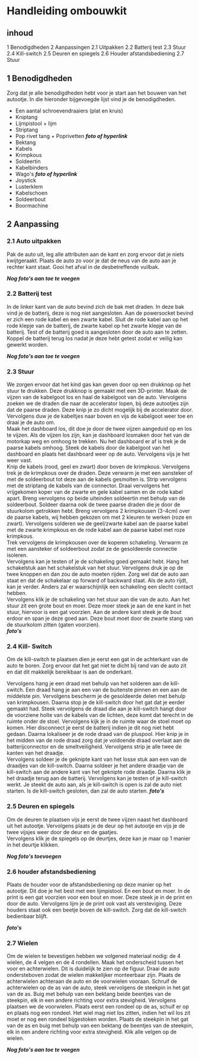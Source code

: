 # Handleiding ombouwkit
## inhoud
1 Benodigdheden
2 Aanpassingen
   2.1 Uitpakken
   2.2 Batterij test
   2.3 Stuur
   2.4 Kill-switch
   2.5 Deuren en spiegels
   2.6 Houder afstandsbediening
   2.7 Stuur
## 1 Benodigdheden

Zorg dat je alle benodigdheden hebt voor je start aan het bouwen van het autootje. In die hieronder bijgevoegde lijst vind je de benodigdheden.

* Een aantal schroevendraaiers (plat en kruis)
* Kniptang
* Lijmpistool + lijm
* Striptang
* Pop rivet tang + Poprivetten   ***foto of hyperlink***
* Bektang
* Kabels
* Krimpkous
* Soldeertin
* Kabelbinders
* Wago's  ***foto of hyperlink***
* Joystick
* Lusterklem
* Kabelschoen
* Soldeerbout
* Boormachine

## 2 Aanpassing

### 2.1 Auto uitpakken

Pak de auto uit, leg alle attributen aan de kant en zorg ervoor dat je niets kwijtgeraakt.
Plaats de auto zo voor je dat de neus van de auto aan je rechter kant staat.
Gooi het afval in de desbetreffende vuilbak.

***Nog foto's aan toe te voegen***

### 2.2 Batterij test

In de linker kant van de auto bevind zich de bak met draden. In deze bak vind je de batterij, deze is nog niet aangesloten. Aan de powersocket bevind er zich een rode kabel en een zwarte kabel. Sluit de rode kabel aan op het rode klepje van de batterij, de zwarte kabel op het zwarte klepje van de batterij. Test of de batterij goed is aangesloten door de auto aan te zetten. Koppel de batterij terug los nadat je deze hebt getest zodat er veilig kan gewerkt worden.

***Nog foto's aan toe te voegen***

### 2.3 Stuur

We zorgen ervoor dat het kind gas kan geven door op een drukknop op het stuur te drukken. Deze drukknop is gemaakt met een 3D-printer.
Maak de vijzen van de kabelgoot los en haal de kabelgoot van de auto.
Vervolgens zoeken we de draden die naar de accelerator lopen, bij deze autootjes zijn dat de paarse draden. Deze knip je zo dicht mogelijk bij de accelerator door. Vervolgens duw je de kabeltjes naar boven en vijs de kabelgoot weer toe en draai je de auto om.  
Maak het dashboard los, dit doe je door de twee vijzen aangeduid op en los te vijzen. Als de vijzen los zijn, kan je dashboard losmaken door het van de motorkap weg en omhoog te trekken.
Nu het dashboard er af is trek je de paarse kabels omhoog. Steek de kabels door de kabelgoot van het dashboard en plaats het dashboard weer op de auto. Vervolgens vijs je het weer vast.  
Knip de kabels (rood, geel en zwart) door boven de krimpkous. Vervolgens trek je de krimpkous over de draden. Deze verwarm je met een aansteker of met de soldeerbout tot deze aan de kabels gesmolten is.
Strip vervolgens met de striptang de kabels van de connector. Draai vervolgens het vrijgekomen koper van de zwarte en gele kabel samen en de rode kabel apart. Breng vervolgens op beide uiteinden soldeertin met behulp van de soldeerbout. Soldeer daarna ook de twee paarse draden die je door de stuurkolom getrokken hebt.
Breng vervolgens 2 krimpkousen (3-4cm) over de paarse kabels, wij hebben gekozen om met 2 kleuren te werken (roze en zwart). Vervolgens solderen we de geel/zwarte kabel aan de paarse kabel met de zwarte krimpkous en de rode kabel aan de paarse kabel met roze krimpkous.  
Trek vervolgens de krimpkousen over de koperen schakeling. Verwarm ze met een aansteker of soldeerbout zodat ze de gesoldeerde connectie isoleren.  
Vervolgens kan je testen of je de schakeling goed gemaakt hebt. Hang het schakelstuk aan het schakelstuk van het stuur. Vervolgens druk je op de twee knoppen en dan zou de auto moeten rijden. Zorg wel dat de auto aan staat en dat de schakelaar op forward of backward staat. Als de auto rijdt, kan je verder. Anders zal er waarschijnlijk een schakeling een slecht contact hebben.  
Vervolgens klik je de schakeling van het stuur aan die van de auto. Aan het stuur zit een grote bout en moer. Deze moer steek je aan de ene kant in het stuur, hiervoor is een gat voorzien. Aan de andere kant steek je de bout erdoor en span je deze goed aan. Deze bout moet door de zwarte stang van de stuurkolom zitten (gaten voorzien).  
***foto's***

### 2.4 Kill- Switch

Om de kill-switch te plaatsen dien je eerst een gat in de achterkant van de auto te boren. Zorg ervoor dat het gat niet te dicht bij rand van de auto zit en dat dit makkelijk bereikbaar is aan de onderkant.

Vervolgens hang je een draad met behulp van het solderen aan de kill-switch. Een draad hang je aan een van de buitenste pinnen en een aan de middelste pin. Vervolgens bescherm je de gesoldeerde delen met behulp van krimpkousen. Daarna stop je de kill-switch door het gat dat je eerder gemaakt had. Steek vervolgens de draad die aan je kill-switch hangt door de voorziene holte van de kabels van de lichten, deze komt dat terecht in de ruimte onder de stoel. 
Vervolgens kijk je in de ruimte waar de stoel moet op komen. Hier disconnect je eerst de batterij indien je dit nog niet hebt gedaan. Daarna lokaliseer je de rode draad van de pluspool. Hier knip je in het midden van de rode draad zorg dat je voldoende draad overlaat aan de batterijconnector en de smeltveiligheid. Vervolgens strip je alle twee de kanten van het draadje.  
Vervolgens soldeer je de geknipte kant van het losse stuk aan een van de draadjes van de kill-switch. Daarna soldeer je het andere draadje van de kill-switch aan de andere kant van het geknipte rode draadje. Daarna klik je het draadje terug aan de batterij. Vervolgens kan je testen of je kill-switch werkt. Je steekt de auto aan, als je kill-switch is open is zal de auto niet starten. Is de kill-switch gesloten, dan zal de auto starten.
***foto's***

### 2.5 Deuren en spiegels

Om de deuren te plaatsen vijs je eerst de twee vijzen naast het dashboard uit het autootje. Vervolgens plaats je de deur op het autootje en vijs je de twee vijsjes weer door de deur en de gaatjes.  
Vervolgens klik je de spiegels op de deurtjes, deze kan je maar op 1 manier in het deurtje klikken.

***Nog foto's toevoegen***

### 2.6 houder afstandsbediening
Plaats de houder voor de afstandsbediening op deze manier op het autootje. Dit doe je het best met een lijmpistool. En een bout en moer. In de print is een gat voorzien voor een bout en moer. Deze steek je in de print en door de auto. Vervolgens lijm je de print ook vast als versteviging.
Deze houders staat ook een beetje boven de kill-switch. Zorg dat de kill-switch bedienbaar blijft.


***foto's***
### 2.7 Wielen

Om de wielen te bevestigen hebben we volgened materiaal nodig: de 4 wielen, de 4 velgen en de 4 rondellen. Maak het onderscheid tussen het voor en achterwielen. Dit is duidelijk te zien op de figuur. Draai de auto ondersteboven zodat de wielen makkelijker monteerbaar zijn. Plaats de achterwielen achteraan de auto en de voorwielen vooraan. Schruif de achterwielen op de as van de auto, steek vervolgens de steekpin in het gat van de as. Buig met behulp van een bektang beide beentjes van de steekpin, elk in een andere richting voor extra stevigheid. Vervolgens plaatsen we de voorwielen. Plaats eerst een rondeel op de as, schuif er op en plaats nog een rondeel. Het wiel mag niet los zitten, indien het wil los zit moet er nog een rondeel bijgestoken worden. Plaats de steekpin in het gat van de as en buig met behulp van een bektang de beentjes van de steekpin, elk in een andere richting voor extra stevigheid. Klik alle velgen op de wielen.

***Nog foto's aan toe te voegen***
